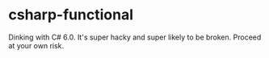 # csharp-functional
Dinking with C# 6.0. It's super hacky and super likely to be broken. Proceed at your own risk. 
